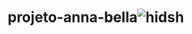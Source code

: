 # projeto-anna-bella![hidsh](https://user-images.githubusercontent.com/109106082/196283512-47238dcd-65fd-4a4f-98d4-c1f6d0c40c47.PNG)
